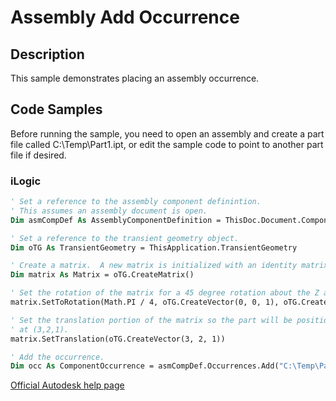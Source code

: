 # Assembly Add Occurrence

## Description
This sample demonstrates placing an assembly occurrence.

## Code Samples 
Before running the sample, you need to open an assembly and create a part file called C:\Temp\Part1.ipt, or edit the sample code to point to another part file if desired.

### iLogic
```vb
' Set a reference to the assembly component definintion.
' This assumes an assembly document is open.
Dim asmCompDef As AssemblyComponentDefinition = ThisDoc.Document.ComponentDefinition

' Set a reference to the transient geometry object.
Dim oTG As TransientGeometry = ThisApplication.TransientGeometry

' Create a matrix.  A new matrix is initialized with an identity matrix.
Dim matrix As Matrix = oTG.CreateMatrix()

' Set the rotation of the matrix for a 45 degree rotation about the Z axis.
matrix.SetToRotation(Math.PI / 4, oTG.CreateVector(0, 0, 1), oTG.CreatePoint(0, 0, 0))

' Set the translation portion of the matrix so the part will be positioned
' at (3,2,1).
matrix.SetTranslation(oTG.CreateVector(3, 2, 1))

' Add the occurrence.
Dim occ As ComponentOccurrence = asmCompDef.Occurrences.Add("C:\Temp\Part1.ipt", matrix)
```
[Official Autodesk help page](https://help.autodesk.com/view/INVNTOR/2025/ENU/?guid=AddOccurrence_Sample)